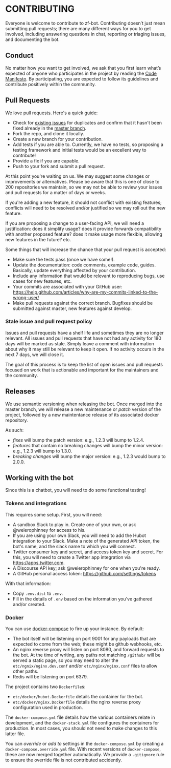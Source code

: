 # CONTRIBUTING

Everyone is welcome to contribute to zf-bot. Contributing doesn’t just mean
submitting pull requests; there are many different ways for you to get involved,
including answering questions in chat, reporting or triaging issues, and
documenting the bot.

## Conduct

No matter how you want to get involved, we ask that you first learn what’s
expected of anyone who participates in the project by reading the [Code
Manifesto](CODE_OF_CONDUCT.md). By participating, you are expected to follow its
guidelines and contribute positively within the community.

## Pull Requests

We love pull requests. Here's a quick guide:

- Check for [existing issues](../issues) for duplicates and confirm that it hasn't
  been fixed already in the [master branch](../).
- Fork the repo, and clone it locally.
- Create a new branch for your contribution.
- Add tests if you are able to. Currently, we have no tests, so proposing a
  testing framework and initial tests would be an excellent way to contribute!
- Provide a fix if you are capable.
- Push to your fork and submit a pull request.

At this point you're waiting on us. We may suggest some changes or improvements
or alternatives. Please be aware that this is one of close to 200 repositories
we maintain, so we may not be able to review your issues and pull requests for a
matter of days or weeks.

If you're adding a new feature, it should not conflict with existing features;
conflicts will need to be resolved and/or justified so we may roll out the new
feature.

If you are proposing a change to a user-facing API, we will need a
justification: does it simplify usage? does it provide forwards compatibility
with another proposed feature? does it make usage more flexible, allowing new
features in the future? etc.

Some things that will increase the chance that your pull request is accepted:

- Make sure the tests pass (once we have some!).
- Update the documentation: code comments, example code, guides. Basically,
  update everything affected by your contribution.
- Include any information that would be relevant to reproducing bugs, use cases
  for new features, etc.
- Your commits are associated with your GitHub user: https://help.github.com/articles/why-are-my-commits-linked-to-the-wrong-user/
- Make pull requests against the correct branch. Bugfixes should be submitted
  against master, new features against develop.

### Stale issue and pull request policy

Issues and pull requests have a shelf life and sometimes they are no longer
relevant. All issues and pull requests that have not had any activity for 180
days will be marked as stale. Simply leave a comment with information about why
it may still be relevant to keep it open. If no activity occurs in the next 7
days, we will close it.

The goal of this process is to keep the list of open issues and pull requests
focused on work that is actionable and important for the maintainers and the
community.

## Releases

We use semantic versioning when releasing the bot. Once merged into the master
branch, we will release a new maintenance or _patch_ version of the project,
followed by a new maintentance release of its associated docker repository.

As such:

- _fixes_ will bump the patch version: e.g., 1.2.3 will bump to 1.2.4.
- _features_ that contain no breaking changes will bump the minor version: e.g.,
  1.2.3 will bump to 1.3.0.
- _breaking changes_ will bump the major version: e.g., 1.2.3 would bump to 2.0.0.

## Working with the bot

Since this is a chatbot, you will need to do some functional testing!

### Tokens and integrations

This requires some setup. First, you will need:

- A sandbox Slack to play in. Create one of your own, or ask @weierophinney for
  access to his.
- If you are using your own Slack, you will need to add the Hubot integration to
  your Slack. Make a note of the generated API token, the bot's name, and the
  slack name to which you will connect.
- Twitter consumer key and secret, and access token key and secret. For this,
  you will need to create a Twitter app integration via https://apps.twitter.com.
- A Discourse API key; ask @weierophinney for one when you're ready.
- A GitHub personal access token: https://github.com/settings/tokens

With that information:

- Copy `.env.dist` to `.env`.
- Fill in the details of `.env` based on the information you've gathered and/or
  created.

### Docker

You can use [docker-compose](https://docs.docker.com/compose/) to fire up your
instance. By default:

- The bot itself will be listening on port 9001 for any payloads that are
  expected to come from the web; these might be github webhooks, etc.
- An nginx reverse proxy will listen on port 8080, and forward requests to the
  bot. At the time of writing, any paths not matching `/github/` will be served
  a static page, so you may need to alter the `etc/ngnix/nginx.dev.conf` and/or
  `etc/nginx/nginx.conf` files to allow other paths.
- Redis will be listening on port 6379.

The project contains two `Dockerfile`s:

- `etc/docker/hubot.Dockerfile` details the container for the bot.
- `etc/docker/nginx.Dockerfile` details the nginx reverse proxy configuration
  used in production.

The `docker-compose.yml` file details how the various containers relate in
development, and the `docker-stack.yml` file configures the containers for
production. In most cases, you should not need to make changes to this latter
file.

You can _override_ or _add to_ settings in the `docker-compose.yml` by creating
a `docker-compose.override.yml` file. With recent versions of `docker-compose`,
these are now merged together automatically. We provide a `.gitignore` rule to
ensure the override file is not contributed accidently.
